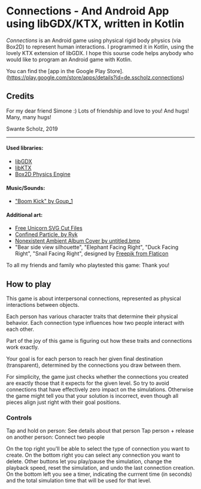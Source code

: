# Connections - And Android App using libGDX/KTX, written in Kotlin

*Connections* is an Android game using physical rigid body physics (via Box2D) to represent human interactions.
I programmed it in Kotlin, using the lovely KTX extension of libGDX.
I hope this sourse code helps anybody who would like to program an Android game with Kotlin.

You can find the [app in the Google Play Store].(https://play.google.com/store/apps/details?id=de.sscholz.connections)

## Credits

For my dear friend Simone :)
Lots of friendship and love to you!
And hugs! Many, many hugs!

Swante Scholz, 2019

*******

#### Used libraries:
- [libGDX](https://libgdx.badlogicgames.com/)
- [libKTX](https://libktx.github.io/)
- [Box2D Physics Engine](http://box2d.org/)

#### Music/Sounds:
- ["Boom Kick" by Goup_1](https://freesound.org/people/Goup_1/sounds/195396/)

#### Additional art:
- [Free Unicorn SVG Cut Files](https://shopcraftables.com/products/unicorn-free-svg-cut-file/)
- [Confined Particle, by Ryk](https://www.contextfreeart.org/gallery2/#design/2842)
- [Nonexistent Ambient Album Cover by untitled.bmp](https://www.contextfreeart.org/gallery2/#design/2834)
- "Bear side view silhouette", "Elephant Facing Right", "Duck Facing Right", "Snail Facing Right", designed by [Freepik from Flaticon](https://www.flaticon.com/authors/freepik)

To all my friends and family who playtested this game: Thank you!

## How to play

This game is about interpersonal connections, represented as physical interactions between objects.

Each person has various character traits that determine their physical behavior. Each connection type influences how two people interact with each other.

Part of the joy of this game is figuring out how these traits and connections work exactly.

Your goal is for each person to reach her given final destination (transparent), determined by the connections you draw between them.

For simplicity, the game just checks whether the connections you created are exactly those that it expects for the given level. So try to avoid connections that have effectively zero impact on the simulations. Otherwise the game might tell you that your solution is incorrect, even though all pieces align just right with their goal positions.

### Controls

Tap and hold on person: See details about that person
Tap person + release on another person:
Connect two people

On the top right you'll be able to select the type of connection you want to create.
On the bottom right you can select any connection you want to delete.
Other buttons let you play/pause the simulation, change the playback speed, reset the simulation,
and undo the last connection creation.
On the bottom left you see a timer, indicating the currrent time (in seconds) and the total simulation time that will be used for that level.